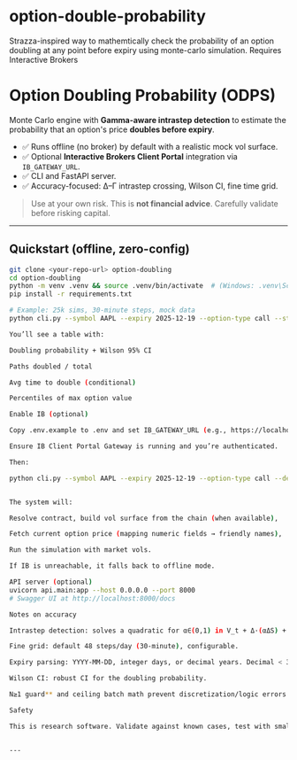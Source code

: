 # option-double-probability
Strazza-inspired way to mathemtically check the probability of an option doubling at any point before expiry using monte-carlo simulation. Requires Interactive Brokers

# Option Doubling Probability (ODPS)

Monte Carlo engine with **Gamma-aware intrastep detection** to estimate the probability that an option's price **doubles before expiry**.

- ✅ Runs offline (no broker) by default with a realistic mock vol surface.
- ✅ Optional **Interactive Brokers Client Portal** integration via `IB_GATEWAY_URL`.
- ✅ CLI and FastAPI server.
- ✅ Accuracy-focused: Δ–Γ intrastep crossing, Wilson CI, fine time grid.

> Use at your own risk. This is **not financial advice**. Carefully validate before risking capital.

---

## Quickstart (offline, zero-config)

```bash
git clone <your-repo-url> option-doubling
cd option-doubling
python -m venv .venv && source .venv/bin/activate  # (Windows: .venv\Scripts\activate)
pip install -r requirements.txt

# Example: 25k sims, 30-minute steps, mock data
python cli.py --symbol AAPL --expiry 2025-12-19 --option-type call --strike 200 --sims 25000

You’ll see a table with:

Doubling probability + Wilson 95% CI

Paths doubled / total

Avg time to double (conditional)

Percentiles of max option value

Enable IB (optional)

Copy .env.example to .env and set IB_GATEWAY_URL (e.g., https://localhost:5000/v1/api).

Ensure IB Client Portal Gateway is running and you’re authenticated.

Then:

python cli.py --symbol AAPL --expiry 2025-12-19 --option-type call --delta 0.25 --live


The system will:

Resolve contract, build vol surface from the chain (when available),

Fetch current option price (mapping numeric fields → friendly names),

Run the simulation with market vols.

If IB is unreachable, it falls back to offline mode.

API server (optional)
uvicorn api.main:app --host 0.0.0.0 --port 8000
# Swagger UI at http://localhost:8000/docs

Notes on accuracy

Intrastep detection: solves a quadratic for α∈(0,1) in V_t + Δ·(αΔS) + ½Γ·(αΔS)^2 = target.

Fine grid: default 48 steps/day (30-minute), configurable.

Expiry parsing: YYYY-MM-DD, integer days, or decimal years. Decimal < 3 ⇒ years; otherwise days/365.25.

Wilson CI: robust CI for the doubling probability.

N≥1 guard** and ceiling batch math prevent discretization/logic errors.

Safety

This is research software. Validate against known cases, test with small sizes, and verify live connectivity and price consistency. You are responsible for any trading decisions.


---
